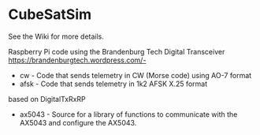 # CubeSatSim

See the Wiki for more details.

Raspberry Pi code using the Brandenburg Tech Digital Transceiver 
     https://brandenburgtech.wordpress.com/- 
     
 - cw - Code that sends telemetry in CW (Morse code) using AO-7 format
 - afsk - Code that sends telemetry in 1k2 AFSK X.25 format

based on DigitalTxRxRP

- ax5043 - Source for a library of functions to communicate with the AX5043 and configure the AX5043.

